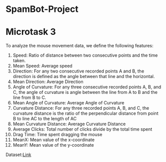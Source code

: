 # SpamBot-Project

# Microtask 3
To analyze the mouse movement data, we define the following features:

1. Speed: Ratio of distance between two consecutive points and the time taken.
2. Mean Speed: Average speed
3. Direction: For any two consecutive recorded points A and B, the direction is defined as the angle between that line and the horizontal.
4. Mean Direction: Average Direction
5. Angle of Curvature: For any three consecutive recorded points A, B, and C, the angle of curvature is angle between the line from A to B and the line from B to C.
6. Mean Angle of Curvature: Average Angle of Curvature
7. Curvature Distance: For any three recorded points A, B, and C, the curvature distance is the ratio of the perpendicular distance from point B to line AC to the length of AC
8. Mean Curvature Distance: Average Curvature Distance
9. Average Clicks: Total number of clicks divide by the total time spent
10. Drag Time: Time spent dragging the mouse
11. MeanX: Mean value of the x-coordinate
12. MeanY: Mean value of the y-coordinate


Dataset:[Link](https://github.com/balabit/Mouse-Dynamics-Challenge/tree/master/training_files/user7)
